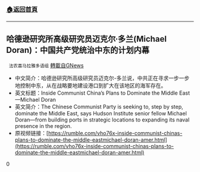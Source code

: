 ###  [:house:返回首頁](https://github.com/ourhimalayas/txt)
---

## 哈德逊研究所高级研究员迈克尔∙多兰(Michael Doran)：中国共产党统治中东的计划内幕
` 法农喜马拉雅多语组` [轉載自GNews](https://gnews.org/zh-hans/1288349/)

- 中文简介：哈德逊研究所高级研究员迈克尔-多兰说，中共正在寻求一步一步地控制中东，从在战略要地建设港口到扩大在该地区的海军存在。
- 英文标题：Inside Communist China’s Plans to Dominate the Middle East—Michael Doran
- 英文简介：The Chinese Communist Party is seeking to, step by step, dominate the Middle East, says Hudson Institute senior fellow Michael Doran—from building ports in strategic locations to expanding its naval presence in the region.
- 原视频链接：[https://rumble.com/vho76x-inside-communist-chinas-plans-to-dominate-the-middle-eastmichael-doran-amer.html](https://rumble.com/vho76x-inside-communist-chinas-plans-to-dominate-the-middle-eastmichael-doran-amer.html)




0
